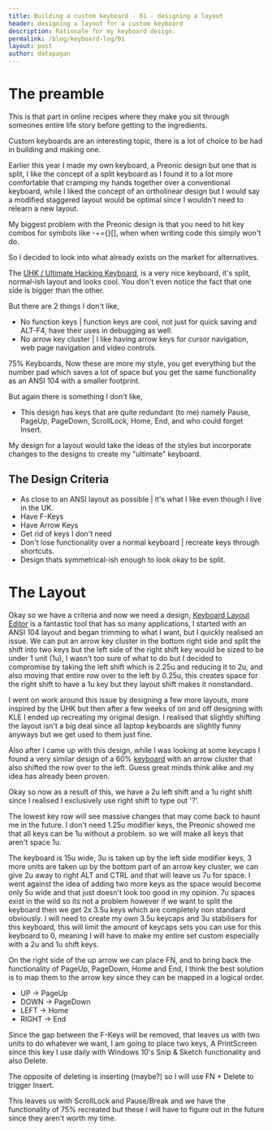 ```yaml
---
title: Building a custom keyboard - 01 - designing a layout
header: designing a layout for a custom keyboard
description: Rationale for my keyboard design.
permalink: /blog/keyboard-log/01
layout: post
author: datapagan
---
```



# The preamble

This is that part in online recipes where they make you sit through someones entire life story before getting to the ingredients.

Custom keyboards are an interesting topic, there is a lot of choice to be had in building and making one.

Earlier this year I made my own keyboard, a Preonic design but one that is split, I like the concept of a split keyboard as I found it to a lot more comfortable that cramping my hands together over a conventional keyboard, while I liked the concept of an ortholinear design but I would say a modified staggered layout would be optimal since I wouldn't need to relearn a new layout.

My biggest problem with the Preonic design is that you need to hit key combos for symbols like -+={}[], when when writing code this simply won't do.

So I decided to look into what already exists on the market for alternatives.

The [UHK / Ultimate Hacking Keyboard](https://ultimatehackingkeyboard.com/), is a very nice keyboard, it's split, normal-ish layout and looks cool. You don't even notice the fact that one side is bigger than the other.

But there are 2 things I don't like,
* No function keys | function keys are cool, not just for quick saving and ALT-F4, have their uses in debugging as well.
* No arrow key cluster | I like having arrow keys for cursor navigation, web page navigation and video controls.

75% Keyboards, Now these are more my style, you get everything but the number pad which saves a lot of space but you get the same functionality as an ANSI 104 with a smaller footprint.

But again there is something I don't like,
* This design has keys that are quite redundant (to me) namely Pause, PageUp, PageDown, ScrollLock, Home, End, and who could forget Insert.

My design for a layout would take the ideas of the styles but incorporate changes to the designs to create my "ultimate" keyboard.

## The Design Criteria
* As close to an ANSI layout as possible | it's what I like even though I live in the UK.
* Have F-Keys
* Have Arrow Keys
* Get rid of keys I don't need
* Don't lose functionality over a normal keyboard | recreate keys through shortcuts.
* Design thats symmetrical-ish enough to look okay to be split.

# The Layout

Okay so we have a criteria and now we need a design, [Keyboard Layout Editor](http://www.keyboard-layout-editor.com/) is a fantastic tool that has so many applications, I started with an ANSI 104 layout and began trimming to what I want, but I quickly realised an issue.
We can put an arrow key cluster in the bottom right side and split the shift into two keys but the left side of the right shift key would be sized to be under 1 unit (1u), I wasn't too sure of what to do but I decided to compromise by taking the left shift which is 2.25u and reducing it to 2u, and also moving that entire row over to the left by 0.25u, this creates space for the right shift to have a 1u key but they layout shift makes it nonstandard.

I went on work around this issue by designing a few more layouts, more inspired by the UHK but then after a few weeks of on and off designing with KLE I ended up recreating my original design. I realised that slightly shifting the layout isn't a big deal since all laptop keyboards are slightly funny anyways but we get used to them just fine.

Also after I came up with this design, while I was looking at some keycaps I found a very similar design of a 60% [keyboard](https://aaronvb.com/articles/60-percent-keyboard) with an arrow cluster that also shifted the row over to the left. Guess great minds think alike and my idea has already been proven.

Okay so now as a result of this, we have a 2u left shift and a 1u right shift since I realised I exclusively use right shift to type out '?'.

The lowest key row will see massive changes that may come back to haunt me in the future.
I don't need 1.25u modifier keys, the Preonic showed me that all keys can be 1u without a problem. so we will make all keys that aren't space 1u.

The keyboard is 15u wide, 3u is taken up by the left side modifier keys, 3 more units are taken up by the bottom part of an arrow key cluster, we can give 2u away to right ALT and CTRL and that will leave us 7u for space. I went against the idea of adding two more keys as the space would become only 5u wide and that just doesn't look too good in my opinion.
7u spaces exist in the wild so its not a problem however if we want to split the keyboard then we get 2x 3.5u keys which are completely non standard obviously. I will need to create my own 3.5u keycaps and 3u stabilisers for this keyboard, this will limit the amount of keycaps sets you can use for this keyboard to 0, meaning I will have to make my entire set custom especially with a 2u and 1u shift keys.

On the right side of the up arrow we can place FN, and to bring back the functionality of PageUp, PageDown, Home and End, I think the best solution is to map them to the arrow key since they can be mapped in a logical order.
* UP -> PageUp
* DOWN -> PageDown
* LEFT -> Home
* RIGHT -> End

Since the gap between the F-Keys will be removed, that leaves us with two units to do whatever we want, I am going to place two keys, A PrintScreen since this key I use daily with Windows 10's Snip & Sketch functionality and also Delete.

The opposite of deleting is inserting (maybe?) so I will use FN + Delete to trigger Insert.

This leaves us with ScrollLock and Pause/Break and we have the functionality of 75% recreated but these I will have to figure out in the future since they aren't worth my time.